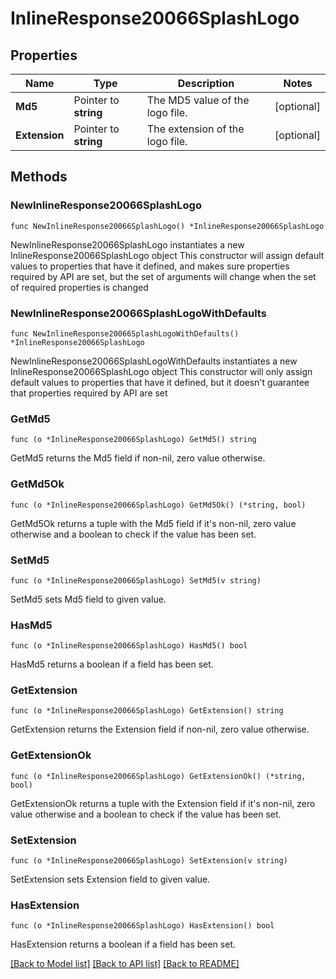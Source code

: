 # InlineResponse20066SplashLogo

## Properties

Name | Type | Description | Notes
------------ | ------------- | ------------- | -------------
**Md5** | Pointer to **string** | The MD5 value of the logo file. | [optional] 
**Extension** | Pointer to **string** | The extension of the logo file. | [optional] 

## Methods

### NewInlineResponse20066SplashLogo

`func NewInlineResponse20066SplashLogo() *InlineResponse20066SplashLogo`

NewInlineResponse20066SplashLogo instantiates a new InlineResponse20066SplashLogo object
This constructor will assign default values to properties that have it defined,
and makes sure properties required by API are set, but the set of arguments
will change when the set of required properties is changed

### NewInlineResponse20066SplashLogoWithDefaults

`func NewInlineResponse20066SplashLogoWithDefaults() *InlineResponse20066SplashLogo`

NewInlineResponse20066SplashLogoWithDefaults instantiates a new InlineResponse20066SplashLogo object
This constructor will only assign default values to properties that have it defined,
but it doesn't guarantee that properties required by API are set

### GetMd5

`func (o *InlineResponse20066SplashLogo) GetMd5() string`

GetMd5 returns the Md5 field if non-nil, zero value otherwise.

### GetMd5Ok

`func (o *InlineResponse20066SplashLogo) GetMd5Ok() (*string, bool)`

GetMd5Ok returns a tuple with the Md5 field if it's non-nil, zero value otherwise
and a boolean to check if the value has been set.

### SetMd5

`func (o *InlineResponse20066SplashLogo) SetMd5(v string)`

SetMd5 sets Md5 field to given value.

### HasMd5

`func (o *InlineResponse20066SplashLogo) HasMd5() bool`

HasMd5 returns a boolean if a field has been set.

### GetExtension

`func (o *InlineResponse20066SplashLogo) GetExtension() string`

GetExtension returns the Extension field if non-nil, zero value otherwise.

### GetExtensionOk

`func (o *InlineResponse20066SplashLogo) GetExtensionOk() (*string, bool)`

GetExtensionOk returns a tuple with the Extension field if it's non-nil, zero value otherwise
and a boolean to check if the value has been set.

### SetExtension

`func (o *InlineResponse20066SplashLogo) SetExtension(v string)`

SetExtension sets Extension field to given value.

### HasExtension

`func (o *InlineResponse20066SplashLogo) HasExtension() bool`

HasExtension returns a boolean if a field has been set.


[[Back to Model list]](../README.md#documentation-for-models) [[Back to API list]](../README.md#documentation-for-api-endpoints) [[Back to README]](../README.md)


